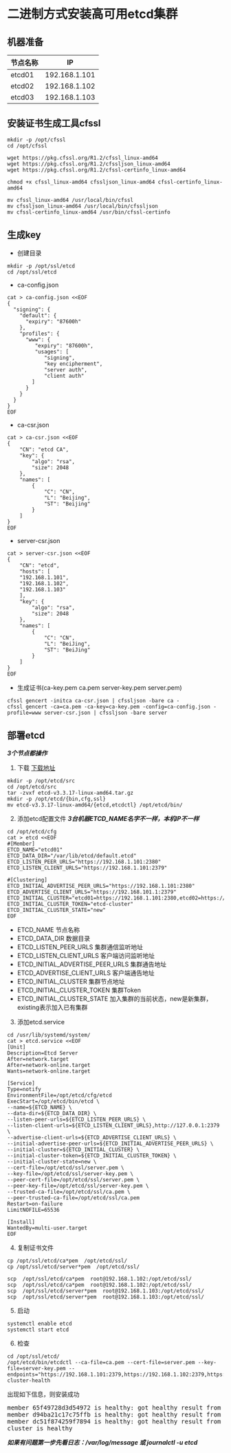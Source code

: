 # 二进制方式安装高可用etcd集群
## 机器准备
节点名称|IP
--|:--:|
etcd01|192.168.1.101
etcd02|192.168.1.102
etcd03|192.168.1.103
## 安装证书生成工具cfssl
```
mkdir -p /opt/cfssl
cd /opt/cfssl

wget https://pkg.cfssl.org/R1.2/cfssl_linux-amd64
wget https://pkg.cfssl.org/R1.2/cfssljson_linux-amd64
wget https://pkg.cfssl.org/R1.2/cfssl-certinfo_linux-amd64

chmod +x cfssl_linux-amd64 cfssljson_linux-amd64 cfssl-certinfo_linux-amd64

mv cfssl_linux-amd64 /usr/local/bin/cfssl
mv cfssljson_linux-amd64 /usr/local/bin/cfssljson
mv cfssl-certinfo_linux-amd64 /usr/bin/cfssl-certinfo
```
## 生成key
- 创建目录
```
mkdir -p /opt/ssl/etcd
cd /opt/ssl/etcd
```
- ca-config.json
```
cat > ca-config.json <<EOF
{
  "signing": {
    "default": {
      "expiry": "87600h"
    },
    "profiles": {
      "www": {
         "expiry": "87600h",
         "usages": [
            "signing",
            "key encipherment",
            "server auth",
            "client auth"
        ]
      }
    }
  }
}
EOF
```
- ca-csr.json
```
cat > ca-csr.json <<EOF
{
    "CN": "etcd CA",
    "key": {
        "algo": "rsa",
        "size": 2048
    },
    "names": [
        {
            "C": "CN",
            "L": "Beijing",
            "ST": "Beijing"
        }
    ]
}
EOF
```
- server-csr.json
```
cat > server-csr.json <<EOF
{
    "CN": "etcd",
    "hosts": [
    "192.168.1.101",
    "192.168.1.102",
    "192.168.1.103"
    ],
    "key": {
        "algo": "rsa",
        "size": 2048
    },
    "names": [
        {
            "C": "CN",
            "L": "BeiJing",
            "ST": "BeiJing"
        }
    ]
}
EOF
```
- 生成证书(ca-key.pem  ca.pem  server-key.pem  server.pem)
```
cfssl gencert -initca ca-csr.json | cfssljson -bare ca -
cfssl gencert -ca=ca.pem -ca-key=ca-key.pem -config=ca-config.json -profile=www server-csr.json | cfssljson -bare server
```
## 部署etcd 
***3个节点都操作***
1. 下载 [下载地址](https://github.com/etcd-io/etcd/releases/tag/v3.3.17)
```
mkdir -p /opt/etcd/src
cd /opt/etcd/src
tar -zvxf etcd-v3.3.17-linux-amd64.tar.gz
mkdir -p /opt/etcd/{bin,cfg,ssl}
mv etcd-v3.3.17-linux-amd64/{etcd,etcdctl} /opt/etcd/bin/
```

2. 添加etcd配置文件
***3台机器ETCD_NAME名字不一样，本机IP不一样***
```
cd /opt/etcd/cfg
cat > etcd <<EOF
#[Member]
ETCD_NAME="etcd01"
ETCD_DATA_DIR="/var/lib/etcd/default.etcd"
ETCD_LISTEN_PEER_URLS="https://192.168.1.101:2380"
ETCD_LISTEN_CLIENT_URLS="https://192.168.1.101:2379"

#[Clustering]
ETCD_INITIAL_ADVERTISE_PEER_URLS="https://192.168.1.101:2380"
ETCD_ADVERTISE_CLIENT_URLS="https://192.168.101.1:2379"
ETCD_INITIAL_CLUSTER="etcd01=https://192.168.1.101:2380,etcd02=https://192.168.1.102:2380,etcd03=https://192.168.1.103:2380"
ETCD_INITIAL_CLUSTER_TOKEN="etcd-cluster"
ETCD_INITIAL_CLUSTER_STATE="new"
EOF
```
- ETCD_NAME 节点名称
- ETCD_DATA_DIR 数据目录
- ETCD_LISTEN_PEER_URLS 集群通信监听地址
- ETCD_LISTEN_CLIENT_URLS 客户端访问监听地址
- ETCD_INITIAL_ADVERTISE_PEER_URLS 集群通告地址
- ETCD_ADVERTISE_CLIENT_URLS 客户端通告地址
- ETCD_INITIAL_CLUSTER 集群节点地址
- ETCD_INITIAL_CLUSTER_TOKEN 集群Token
- ETCD_INITIAL_CLUSTER_STATE 加入集群的当前状态，new是新集群，existing表示加入已有集群

3. 添加etcd.service
```
cd /usr/lib/systemd/system/
cat > etcd.service <<EOF
[Unit]
Description=Etcd Server
After=network.target
After=network-online.target
Wants=network-online.target

[Service]
Type=notify
EnvironmentFile=/opt/etcd/cfg/etcd
ExecStart=/opt/etcd/bin/etcd \
--name=${ETCD_NAME} \
--data-dir=${ETCD_DATA_DIR} \
--listen-peer-urls=${ETCD_LISTEN_PEER_URLS} \
--listen-client-urls=${ETCD_LISTEN_CLIENT_URLS},http://127.0.0.1:2379 \
--advertise-client-urls=${ETCD_ADVERTISE_CLIENT_URLS} \
--initial-advertise-peer-urls=${ETCD_INITIAL_ADVERTISE_PEER_URLS} \
--initial-cluster=${ETCD_INITIAL_CLUSTER} \
--initial-cluster-token=${ETCD_INITIAL_CLUSTER_TOKEN} \
--initial-cluster-state=new \
--cert-file=/opt/etcd/ssl/server.pem \
--key-file=/opt/etcd/ssl/server-key.pem \
--peer-cert-file=/opt/etcd/ssl/server.pem \
--peer-key-file=/opt/etcd/ssl/server-key.pem \
--trusted-ca-file=/opt/etcd/ssl/ca.pem \
--peer-trusted-ca-file=/opt/etcd/ssl/ca.pem
Restart=on-failure
LimitNOFILE=65536

[Install]
WantedBy=multi-user.target
EOF
```
4. 复制证书文件
```
cp /opt/ssl/etcd/ca*pem  /opt/etcd/ssl/
cp /opt/ssl/etcd/server*pem  /opt/etcd/ssl/

scp  /opt/ssl/etcd/ca*pem  root@192.168.1.102:/opt/etcd/ssl/
scp  /opt/ssl/etcd/ca*pem  root@192.168.1.102:/opt/etcd/ssl/
scp  /opt/ssl/etcd/server*pem  root@192.168.1.103:/opt/etcd/ssl/
scp  /opt/ssl/etcd/server*pem  root@192.168.1.103:/opt/etcd/ssl/
```
5. 启动
```
systemctl enable etcd
systemctl start etcd
```
6. 检查
```
cd /opt/ssl/etcd/
/opt/etcd/bin/etcdctl --ca-file=ca.pem --cert-file=server.pem --key-file=server-key.pem --endpoints="https://192.168.1.101:2379,https://192.168.1.102:2379,https://192.168.1.103:2379" cluster-health
```
出现如下信息，则安装成功
<pre>
member 65f49728d3d54972 is healthy: got healthy result from https://192.168.1.101:2379
member d94ba21c17c75ffb is healthy: got healthy result from https://192.168.1.102:2379
member dc51f874259f7894 is healthy: got healthy result from https://192.168.1.103:2379
cluster is healthy
</pre>
***如果有问题第一步先看日志：/var/log/message 或 journalctl -u etcd***